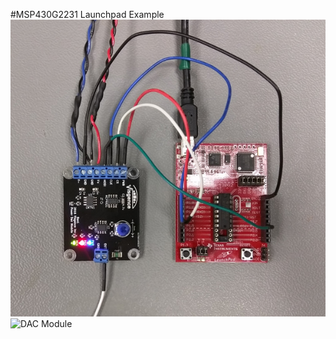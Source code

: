 #MSP430G2231 Launchpad Example
![DAC Module](images/msp430_launchpad.jpg?raw=true)
![DAC Module](images/msp430_output.jpg?raw=true)
